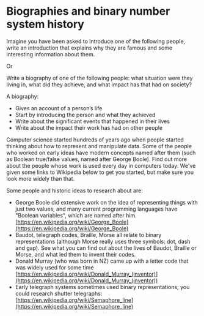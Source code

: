 # Biographies and binary number system history

Imagine you have been asked to introduce one of the following people, write an introduction that explains why they are famous and some interesting information about them. 

Or

Write a biography of one of the following people: what situation were they living in, what did they achieve, and what impact has that had on society?

A biography: 

- Gives an account of a person’s life 
- Start by introducing the person and what they achieved
- Write about the significant events that happened in their lives
- Write about the impact their work has had on other people

Computer science started hundreds of years ago when people started thinking about how to represent and manipulate data.
Some of the people who worked on early ideas have modern concepts named after them (such as Boolean true/false values, named after George Boole).
Find out more about the people whose work is used every day in computers today.
We've given some links to Wikipedia below to get you started, but make sure you look more widely than that.

Some people and historic ideas to research about are:

- George Boole did extensive work on the idea of representing things with just two values, and many current programming languages have "Boolean variables", which are named after him.  [https://en.wikipedia.org/wiki/George_Boole](https://en.wikipedia.org/wiki/George_Boole)
- Baudot, telegraph codes, Braille, Morse all relate to binary representations (although Morse really uses three symbols: dot, dash and gap).
  See what you can find out about the lives of Baudot, Braille or Morse, and what led them to invent their codes.
- Donald Murray (who was born in NZ) came up with a letter code that was widely used for some time [https://en.wikipedia.org/wiki/Donald_Murray_(inventor)](https://en.wikipedia.org/wiki/Donald_Murray_(inventor))
- Early telegraph systems sometimes used binary representations; you could research shutter telegraphs: [https://en.wikipedia.org/wiki/Semaphore_line](https://en.wikipedia.org/wiki/Semaphore_line)

